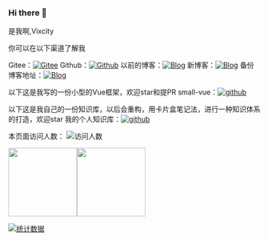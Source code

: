 ### Hi there 👋
是我啊,Vixcity

你可以在以下渠道了解我

Gitee：[![Gitee](https://img.shields.io/badge/Vixcity-Gitee-red.svg?style=flat-square&logo=gitee)](https://gitee.com/vixcity)
Github：[![Github](https://img.shields.io/badge/Vixcity-Github-black.svg?style=flat-square&logo=github)](https://github.com/Vixcity)
以前的博客：[![Blog](https://img.shields.io/badge/Vixcity-Blog-orange.svg?style=flat-square&logo=blog)](http://vixcity.gitee.io/my-gitee-blog/)
新博客：[![Blog](https://img.shields.io/badge/Vixcity-Blog-orange.svg?style=flat-square&logo=blog)](https://blog.vixcitycc.top/)
备份博客地址：[![Blog](https://img.shields.io/badge/Vixcity-Blog-orange.svg?style=flat-square&logo=blog)](https://myblog.vixcitycc.top/)

以下这是我写的一份小型的Vue框架，欢迎star和提PR
small-vue：[![github](https://img.shields.io/github/stars/Vixcity/small-vue?label=Stars&style=flat-square&logo=GitHub)](https://github.com/Vixcity/small-vue)

以下这是我自己的一份知识库，以后会重构，用卡片盒笔记法，进行一种知识体系的打造，欢迎star
我的个人知识库：[![github](https://img.shields.io/github/stars/Vixcity/knowledge-base?label=Stars&style=flat-square&logo=GitHub)](https://github.com/Vixcity/knowledge-base)

本页面访问人数：
![访问人数](https://profile-counter.glitch.me/Vixcity/count.svg)

<img align="" height="137px" src="https://github-readme-stats.vercel.app/api?username=Vixcity&hide_title=true&hide_border=true&show_icons=true&include_all_commits=true&line_height=21&bg_color=0,EC6C6C,FFD479,FFFC79,73FA79&theme=graywhite&locale=cn" /><img align="" height="137px" src="https://github-readme-stats.vercel.app/api/top-langs/?username=Vixcity&hide_title=true&hide_border=true&layout=compact&bg_color=0,73FA79,73FDFF,D783FF&theme=graywhite&locale=cn" />

[![统计数据](https://github-readme-activity-graph.vercel.app/graph?username=Vixcity&theme=react-dark)](https://github.com/Vixcity)

<!--
**Vixcity/Vixcity** is a ✨ _special_ ✨ repository because its `README.md` (this file) appears on your GitHub profile.

Here are some ideas to get you started:

- 🔭 I’m currently working on ...
- 🌱 I’m currently learning ...
- 👯 I’m looking to collaborate on ...
- 🤔 I’m looking for help with ...
- 💬 Ask me about ...
- 📫 How to reach me: ...
- 😄 Pronouns: ...
- ⚡ Fun fact: ...
-->
<!--
你好，我是[**若川**](https://lxchuan12.gitee.io)。最近组织了[源码共读活动《1个月，200+人，一起读了4周源码》](https://mp.weixin.qq.com/s?__biz=MzA5MjQwMzQyNw==&mid=2650756550&idx=1&sn=9acc5e30325963e455f53ec2f64c1fdd&chksm=8866564abf11df5c41307dba3eb84e8e14de900e1b3500aaebe802aff05b0ba2c24e4690516b&token=917686367&lang=zh_CN#rd)，感兴趣的可以加我微信 [ruochuan12](https://mp.weixin.qq.com/s?__biz=MzA5MjQwMzQyNw==&mid=2650756550&idx=1&sn=9acc5e30325963e455f53ec2f64c1fdd&chksm=8866564abf11df5c41307dba3eb84e8e14de900e1b3500aaebe802aff05b0ba2c24e4690516b&token=917686367&lang=zh_CN#rd) 参与，长期交流学习。微信搜索「[若川视野](https://mp.weixin.qq.com/s/nXb2hHMCarInRbHYHcNhVA)」关注我，长期交流学习。江西人，某不那么知名的陶瓷大学毕业生，目前在`杭州`从事`前端开发`工作。常以**若川**为名混迹于江湖。更详细的可以点击[关于我](https://lxchuan12.gitee.io/about/)<br>
我历时很久写了[《**学习源码整体架构系列**》](https://mp.weixin.qq.com/mp/appmsgalbum?__biz=MzA5MjQwMzQyNw==&action=getalbum&album_id=1342211915371675650&scene=173&from_msgid=2650746362&from_itemidx=1&count=3&nolastread=1&uin=&key=&devicetype=Windows+10+x64&version=6303005d&lang=zh_CN&ascene=0&fontgear=2)10余篇文章，包含[jQuery](https://lxchuan12.gitee.io/jquery)、[underscore](https://lxchuan12.gitee.io/underscore)、[lodash](https://lxchuan12.gitee.io/lodash)、[sentry](https://lxchuan12.gitee.io/sentry)、[vuex](https://lxchuan12.gitee.io/vuex)、[axios](https://lxchuan12.gitee.io/axios)、[koa](https://lxchuan12.gitee.io/koa)、[redux](https://lxchuan12.gitee.io/redux)、[vue-devtools](https://lxchuan12.gitee.io/open-in-editor)、[vuex4](https://lxchuan12.gitee.io/vuex4)、[vue3 工具函数](https://lxchuan12.gitee.io/vue-next-utils/)、[vue3 发布](https://lxchuan12.gitee.io/vue-next-release/)等源码，详细的写了我是如何看源码的，并且绘制了大量的关系图和原理图，应该算是比较好的**学习源码**的文章。[更多可参考我的这篇知乎回答：有哪些必看的js库？](https://mp.weixin.qq.com/s/OVH6gP0R29oRSzNhoob4SQ)

> 我的博客地址：[https://lxchuan12.gitee.io](https://lxchuan12.gitee.io)，**建议加个书签**，也可以百度搜索[**若川**](https://www.baidu.com/s?ie=utf-8&f=8&rsv_bp=1&tn=SE_Pclogo_6ysd4c7a&wd=%E8%8B%A5%E5%B7%9D&oq=%25E4%25BB%258A%25E6%2597%25A5%25E6%2596%25B0%25E9%25B2%259C%25E4%25BA%258B&rsv_pq=d5d2506b003fe4bc&rsv_t=9f60noZ4n6uVgTXKStiYbZUcvyfAkfkMCTUyAQKh6Bb2Kvsfkhq%2FmkhNpAfcTyhz2cKYaBIMw73l&rqlang=cn&rsv_enter=1&rsv_dl=tb&rsv_sug3=1&rsv_sug2=0&rsv_btype=t&inputT=1388&rsv_sug4=1388)，找到我。
>
另外，你可以在以下网站（点击图片跳转）关注我（你的关注是对我的肯定）：<br>

[![公众号](https://img.shields.io/badge/公众号-@若川视野-000000.svg?style=flat-square&logo=WeChat)](https://mp.weixin.qq.com/s/OVH6gP0R29oRSzNhoob4SQ)
[![知乎](https://img.shields.io/badge/dynamic/json?color=0084ff&label=知乎@若川&query=%24.data.totalSubs&url=https%3A%2F%2Fapi.spencerwoo.com%2Fsubstats%2F%3Fsource%3Dzhihu%26queryKey%3Dlxchuan12)](https://www.zhihu.com/people/lxchuan12)
[![掘金](https://img.shields.io/badge/%E6%8E%98%E9%87%91-@%E8%8B%A5%E5%B7%9D-000000.svg?style=flat-square&logo=Juejin)](https://juejin.cn/user/1415826704971918/posts)
[![segmentfault](https://img.shields.io/badge/segmentfault-@%E8%8B%A5%E5%B7%9D-000000.svg?style=flat-square&logo=Segmentfault)](https://segmentfault.com/blog/lxchuan12)
[![语雀](https://img.shields.io/badge/语雀-@%E8%8B%A5%E5%B7%9D-000000.svg?style=flat-square&logo=Segmentfault)](https://www.yuque.com/lxchuan12/blog)
[![github](https://img.shields.io/github/stars/lxchuan12/blog?label=Stars&style=flat-square&logo=GitHub)](https://github.com/lxchuan12/blog)

我运营了公众号「[若川视野](https://mp.weixin.qq.com/s/nXb2hHMCarInRbHYHcNhVA)」，关注回复「pdf」限时获取前端优质书籍pdf。**公众号经常更新，值得你关注学习，每天进步一点点**。

欢迎加我微信`ruochuan12`，拉你进「若川视野前端交流群」，**长期交流学习，经常有福利**~



- 是一名编程讲师
- 是一名技术 up 主
- 是一名程序员

可以关注我的 b 站哦，每周都会分享高级前端进阶硬核内容 [传送门](https://space.bilibili.com/175301983?spm_id_from=333.788.b_765f7570696e666f.1)
-->

<!-- 
[![Hits](https://hits.seeyoufarm.com/api/count/incr/badge.svg?url=https%3A%2F%2Fgithub.com%2Fch3cknull%2Fch3cknull&count_bg=%233D91C8&title_bg=%23555555&icon=github.svg&icon_color=%23E7E7E7&title=Views&edge_flat=true)](https://hits.seeyoufarm.com)
[![wakatime](https://wakatime.com/badge/user/2ea49c5c-36cd-42f2-8d71-b99b2661e5d8.svg)](https://wakatime.com/@2ea49c5c-36cd-42f2-8d71-b99b2661e5d8)
![codewars](https://www.codewars.com/users/ch3cknull/badges/micro)

### 🎉 ch3cknull's profile

I'm ch3cknull, student.
Now interested in Front-End and OpenResty

Fan of TDD and FP

<img align="right" src="https://github-readme-stats.vercel.app/api?username=ch3cknull&show_icons=true">


### Language
<code><img height="20" src="https://raw.githubusercontent.com/github/explore/80688e429a7d4ef2fca1e82350fe8e3517d3494d/topics/javascript/javascript.png" alt="javascript" /></code>
<code><img height="20" src="https://raw.githubusercontent.com/github/explore/80688e429a7d4ef2fca1e82350fe8e3517d3494d/topics/typescript/typescript.png" alt="typescript" /></code>
<code><img height="20" src="https://raw.githubusercontent.com/github/explore/80688e429a7d4ef2fca1e82350fe8e3517d3494d/topics/css/css.png" alt="css" /></code>
<code><img height="20" src="https://raw.githubusercontent.com/github/explore/80688e429a7d4ef2fca1e82350fe8e3517d3494d/topics/html/html.png" alt="html" /></code>
<code><img height="20" src="https://raw.githubusercontent.com/github/explore/80688e429a7d4ef2fca1e82350fe8e3517d3494d/topics/python/python.png" alt="python" /></code>
<code><img height="20" src="https://raw.githubusercontent.com/github/explore/80688e429a7d4ef2fca1e82350fe8e3517d3494d/topics/lua/lua.png" alt="lua" /></code>

### FrameWorks && Tools
<code><img height="20" src="https://raw.githubusercontent.com/github/explore/80688e429a7d4ef2fca1e82350fe8e3517d3494d/topics/visual-studio-code/visual-studio-code.png" alt="visual-studio-code" /></code>
<code><img height="20" src="https://raw.githubusercontent.com/github/explore/80688e429a7d4ef2fca1e82350fe8e3517d3494d/topics/vue/vue.png" alt="vue" /></code>
<code><img height="20" src="https://vitejs.dev/logo.svg" alt="vite" /></code>
<code><img height="20" src="https://windicss.org/assets/logo.svg" alt="windicss" /></code>
<code><img height="20" src="https://raw.githubusercontent.com/github/explore/80688e429a7d4ef2fca1e82350fe8e3517d3494d/topics/git/git.png" alt="git" /></code>
<code><img height="20" src="https://openresty.org/images/logo.png" alt="openresty" /></code>

### Weekly Development Breakdown
<img src="https://github-readme-stats.vercel.app/api/wakatime?username=ch3cknull&layout=compact" alt="wakatime"> 
-->
 
<!--
### Hey 👋, I'm whylost!
<p>
  `<img align="center" alt="visitors" src="https://visitor-badge.glitch.me/badge?page_id=whylost"/>
</p>
<div>
  <img height="150em" src="https://github-readme-stats.vercel.app/api?username=whylost&show_icons=true&layout=compact&hide=stars&count_private=true" />
  <img height="150em" src="https://github-readme-stats.vercel.app/api/top-langs/?username=whylost&layout=compact&count_private=true&hide=html" />
  <img src="https://github-readme-streak-stats.herokuapp.com/?user=whylost" alt="mystreak"/> 
  <img height="150em" src="https://github-profile-trophy.vercel.app/?username=whylost&row=1&column=6&margin-w=8&no-frame=true&no-bg=true" />
</div>
<img width="1500em" src="https://metrics.lecoq.io/whylost?template=classic&isocalendar=1&followup=1&lines=1&discussions=1&repositories=1&repositories=100&repositories.batch=100&repositories.forks=false&repositories.affiliations=owner&isocalendar.duration=half-year&followup.sections=repositories&config.timezone=Asia%2FShanghai"> -->

